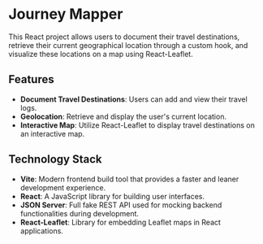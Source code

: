 # Journey Mapper

This React project allows users to document their travel destinations, retrieve their current geographical location through a custom hook, and visualize these locations on a map using React-Leaflet.

## Features

- **Document Travel Destinations**: Users can add and view their travel logs.
- **Geolocation**: Retrieve and display the user's current location.
- **Interactive Map**: Utilize React-Leaflet to display travel destinations on an interactive map.

## Technology Stack

- **Vite**: Modern frontend build tool that provides a faster and leaner development experience.
- **React**: A JavaScript library for building user interfaces.
- **JSON Server**: Full fake REST API used for mocking backend functionalities during development.
- **React-Leaflet**: Library for embedding Leaflet maps in React applications.
